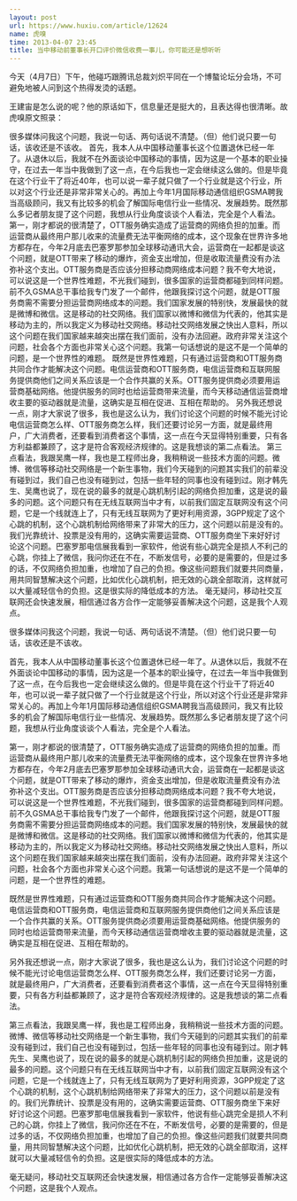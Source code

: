 ```yaml
---
layout: post
url: https://www.huxiu.com/article/12624
name: 虎嗅
time: 2013-04-07 23:45
title: 当中移动前董事长开口评价微信收费一事儿，你可能还是想听听
---
```

今天（4月7日）下午，他碰巧跟腾讯总裁刘炽平同在一个博螯论坛分会场，不可避免地被人问到这个热得发烫的话题。

王建宙是怎么说的呢？他的原话如下，信息量还是挺大的，且表达得也很清晰。故虎嗅原文照录：

很多媒体问我这个问题，我说一句话、两句话说不清楚。（但）他们说只要一句话，该收还是不该收。 首先，我本人从中国移动董事长这个位置退休已经一年了。从退休以后，我就不在外面谈论中国移动的事情，因为这是一个基本的职业操守，在过去一年当中我做到了这一点，在今后我也一定会继续这么做的。但是毕竟在这个行业干了将近40年，也可以说一辈子就只做了一个行业就是这个行业，所以对这个行业还是非常非常关心的。再加上今年1月国际移动通信组织GSMA聘我当高级顾问，我又有比较多的机会了解国际电信行业一些情况、发展趋势。既然那么多记者朋友提了这个问题，我想从行业角度谈谈个人看法，完全是个人看法。 第一，刚才都说的很清楚了，OTT服务确实造成了运营商的网络负担的加重。而运营商从最终用户那儿收来的流量费无法平衡网络的成本，这个现象在世界许多地方都存在，今年2月底去巴塞罗那参加全球移动通讯大会，运营商在一起都是谈这个问题，就是OTT带来了移动的爆炸，资金支出增加，但是收取流量费没有办法弥补这个支出。OTT服务商是否应该分担移动商网络成本问题？我不夸大地说，可以说这是一个世界性难题，不光我们碰到，很多国家的运营商都碰到同样问题。前不久GSMA总干事给我专门发了一个邮件，他跟我探讨这个问题，就是OTT服务商需不需要分担运营商网络成本的问题。我们国家发展的特别快，发展最快的就是微博和微信。这是移动的社交网络。我们国家以微博和微信为代表的，他其实是移动为主的，所以我定义为移动社交网络。移动社交网络发展之快出人意料，所以这个问题在我们国家越来越突出摆在我们面前，没有办法回避。政府非常关注这个问题，社会各个方面也非常关心这个问题。我第一句话想说的是这不是一个简单的问题，是一个世界性的难题。 既然是世界性难题，只有通过运营商和OTT服务商共同合作才能解决这个问题。电信运营商和OTT服务商，电信运营商和互联网服务提供商他们之间关系应该是一个合作共赢的关系。OTT服务提供商必须要用运营商基础网络。他提供服务的同时也给运营商带来流量，而今天移动通信运营商增收主要的驱动器就是流量，这确实是互相在促进、互相在帮助的。 另外我还想说一点，刚才大家说了很多，我也是这么认为，我们讨论这个问题的时候不能光讨论电信运营商怎么样、OTT服务商怎么样，我们还要讨论另一方面，就是最终用户，广大消费者，还要看到消费者这个事情，这一点在今天显得特别重要，只有各方利益都兼顾了，这才是符合客观经济规律的。这是我想谈的第二点看法。 第三点看法，我跟吴鹰一样，我也是工程师出身，我稍稍说一些技术方面的问题。微博、微信等移动社交网络是一个新生事物，我们今天碰到的问题其实我们的前辈没有碰到过，我们自己也没有碰到过，包括一些年轻的同事也没有碰到过。刚才韩先生、吴鹰也说了，现在说的最多的就是心跳机制引起的网络负担加重，这是说的最多的问题。这个问题只有在无线互联网当中才有，以前我们固定互联网没有这个问题，它是一个线就连上了，只有无线互联网为了更好利用资源，3GPP规定了这个心跳的机制，这个心跳机制给网络带来了非常大的压力，这个问题以前是没有的。我们光靠统计、投票是没有用的，这确实需要运营商、OTT服务商坐下来好好讨论这个问题。巴塞罗那电信展我看到一家软件，他说有些心跳完全是损人不利己的心跳，你挂上了微信，我问你还在不在，不断发信号，必要的是需要的，但是过多的话，不仅网络负担加重，也增加了自己的负担。像这些问题我们就要共同商量，用共同智慧解决这个问题，比如优化心跳机制，把无效的心跳全部取消，这样就可以大量减轻信令的负担。这是很实际的降低成本的方法。 毫无疑问，移动社交互联网还会快速发展，相信通过各方合作一定能够妥善解决这个问题，这是我个人观点。

很多媒体问我这个问题，我说一句话、两句话说不清楚。（但）他们说只要一句话，该收还是不该收。

首先，我本人从中国移动董事长这个位置退休已经一年了。从退休以后，我就不在外面谈论中国移动的事情，因为这是一个基本的职业操守，在过去一年当中我做到了这一点，在今后我也一定会继续这么做的。但是毕竟在这个行业干了将近40年，也可以说一辈子就只做了一个行业就是这个行业，所以对这个行业还是非常非常关心的。再加上今年1月国际移动通信组织GSMA聘我当高级顾问，我又有比较多的机会了解国际电信行业一些情况、发展趋势。既然那么多记者朋友提了这个问题，我想从行业角度谈谈个人看法，完全是个人看法。

第一，刚才都说的很清楚了，OTT服务确实造成了运营商的网络负担的加重。而运营商从最终用户那儿收来的流量费无法平衡网络的成本，这个现象在世界许多地方都存在，今年2月底去巴塞罗那参加全球移动通讯大会，运营商在一起都是谈这个问题，就是OTT带来了移动的爆炸，资金支出增加，但是收取流量费没有办法弥补这个支出。OTT服务商是否应该分担移动商网络成本问题？我不夸大地说，可以说这是一个世界性难题，不光我们碰到，很多国家的运营商都碰到同样问题。前不久GSMA总干事给我专门发了一个邮件，他跟我探讨这个问题，就是OTT服务商需不需要分担运营商网络成本的问题。我们国家发展的特别快，发展最快的就是微博和微信。这是移动的社交网络。我们国家以微博和微信为代表的，他其实是移动为主的，所以我定义为移动社交网络。移动社交网络发展之快出人意料，所以这个问题在我们国家越来越突出摆在我们面前，没有办法回避。政府非常关注这个问题，社会各个方面也非常关心这个问题。我第一句话想说的是这不是一个简单的问题，是一个世界性的难题。

既然是世界性难题，只有通过运营商和OTT服务商共同合作才能解决这个问题。电信运营商和OTT服务商，电信运营商和互联网服务提供商他们之间关系应该是一个合作共赢的关系。OTT服务提供商必须要用运营商基础网络。他提供服务的同时也给运营商带来流量，而今天移动通信运营商增收主要的驱动器就是流量，这确实是互相在促进、互相在帮助的。

另外我还想说一点，刚才大家说了很多，我也是这么认为，我们讨论这个问题的时候不能光讨论电信运营商怎么样、OTT服务商怎么样，我们还要讨论另一方面，就是最终用户，广大消费者，还要看到消费者这个事情，这一点在今天显得特别重要，只有各方利益都兼顾了，这才是符合客观经济规律的。这是我想谈的第二点看法。

第三点看法，我跟吴鹰一样，我也是工程师出身，我稍稍说一些技术方面的问题。微博、微信等移动社交网络是一个新生事物，我们今天碰到的问题其实我们的前辈没有碰到过，我们自己也没有碰到过，包括一些年轻的同事也没有碰到过。刚才韩先生、吴鹰也说了，现在说的最多的就是心跳机制引起的网络负担加重，这是说的最多的问题。这个问题只有在无线互联网当中才有，以前我们固定互联网没有这个问题，它是一个线就连上了，只有无线互联网为了更好利用资源，3GPP规定了这个心跳的机制，这个心跳机制给网络带来了非常大的压力，这个问题以前是没有的。我们光靠统计、投票是没有用的，这确实需要运营商、OTT服务商坐下来好好讨论这个问题。巴塞罗那电信展我看到一家软件，他说有些心跳完全是损人不利己的心跳，你挂上了微信，我问你还在不在，不断发信号，必要的是需要的，但是过多的话，不仅网络负担加重，也增加了自己的负担。像这些问题我们就要共同商量，用共同智慧解决这个问题，比如优化心跳机制，把无效的心跳全部取消，这样就可以大量减轻信令的负担。这是很实际的降低成本的方法。

毫无疑问，移动社交互联网还会快速发展，相信通过各方合作一定能够妥善解决这个问题，这是我个人观点。

